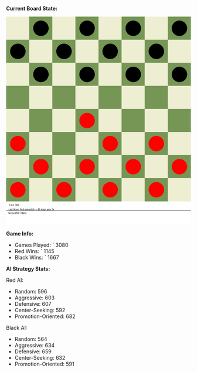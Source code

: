 
**Current Board State:**  
<!-- START_GIF -->
![Checkers Game](./checkers_game.gif)
<!-- END_GIF -->

**Game Info:**  
- Games Played: `<!-- GAMES_PLAYED --> 3080
- Red Wins: `<!-- RED_WINS --> 1145
- Black Wins: `<!-- BLACK_WINS --> 1667

<!-- AI_STATS -->
**AI Strategy Stats:**

Red AI:
- Random: 596
- Aggressive: 603
- Defensive: 607
- Center-Seeking: 592
- Promotion-Oriented: 682

Black AI:
- Random: 564
- Aggressive: 634
- Defensive: 659
- Center-Seeking: 632
- Promotion-Oriented: 591
